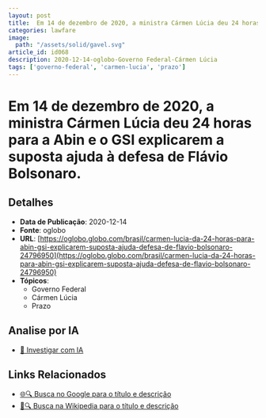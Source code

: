 ```yaml
---
layout: post
title:  Em 14 de dezembro de 2020, a ministra Cármen Lúcia deu 24 horas para a Abin e o GSI explicarem a suposta ajuda à defesa de Flávio Bolsonaro.
categories: lawfare
image: 
  path: "/assets/solid/gavel.svg"
article_id: id068
description: 2020-12-14-oglobo-Governo Federal-Cármen Lúcia
tags: ['governo-federal', 'carmen-lucia', 'prazo']
---
```


# Em 14 de dezembro de 2020, a ministra Cármen Lúcia deu 24 horas para a Abin e o GSI explicarem a suposta ajuda à defesa de Flávio Bolsonaro.

## Detalhes
- **Data de Publicação**: 2020-12-14
- **Fonte**: oglobo
- **URL**: [https://oglobo.globo.com/brasil/carmen-lucia-da-24-horas-para-abin-gsi-explicarem-suposta-ajuda-defesa-de-flavio-bolsonaro-24796950](https://oglobo.globo.com/brasil/carmen-lucia-da-24-horas-para-abin-gsi-explicarem-suposta-ajuda-defesa-de-flavio-bolsonaro-24796950)
- **Tópicos**:
  - Governo Federal
  - Cármen Lúcia
  - Prazo

## Analise por IA
- [🤖 Investigar com IA](https://www.perplexity.ai/search?q=%22not%C3%ADcia%20artigo%20Brasil%22%20Em%2014%20de%20dezembro%20de%202020%2C%20a%20ministra%20C%C3%A1rmen%20L%C3%BAcia%20deu%2024%20horas%20para%20a%20Abin%20e%20o%20GSI%20explicarem%20a%20suposta%20ajuda%20%C3%A0%20defesa%20de%20Fl%C3%A1vio%20Bolsonaro.%20oglobo%202020-12-14)

## Links Relacionados
- [🌐🔍 Busca no Google para o título e descrição](https://www.google.com/search?q=%22not%C3%ADcia%20artigo%20Brasil%22%20Em%2014%20de%20dezembro%20de%202020%2C%20a%20ministra%20C%C3%A1rmen%20L%C3%BAcia%20deu%2024%20horas%20para%20a%20Abin%20e%20o%20GSI%20explicarem%20a%20suposta%20ajuda%20%C3%A0%20defesa%20de%20Fl%C3%A1vio%20Bolsonaro.%20oglobo%202020-12-14)
- [📖🔍 Busca na Wikipedia para o título e descrição](https://pt.wikipedia.org/w/index.php?search=%22not%C3%ADcia%20artigo%20Brasil%22%20Em%2014%20de%20dezembro%20de%202020%2C%20a%20ministra%20C%C3%A1rmen%20L%C3%BAcia%20deu%2024%20horas%20para%20a%20Abin%20e%20o%20GSI%20explicarem%20a%20suposta%20ajuda%20%C3%A0%20defesa%20de%20Fl%C3%A1vio%20Bolsonaro.%20oglobo%202020-12-14)


